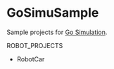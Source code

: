 # GoSimuSample

Sample projects for [Go Simulation](http://go-simulation.com/).


ROBOT_PROJECTS
* RobotCar
